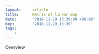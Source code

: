 ```yaml
---
layout:     article
title:      Matrix of linear map
date:       '2018-11-29 13:39:00 +08:00'
key:        '2018-11-29_13:39'
tags:
    -
---
```


Overview 

<!--more-->
